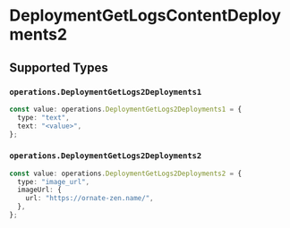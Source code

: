 # DeploymentGetLogsContentDeployments2


## Supported Types

### `operations.DeploymentGetLogs2Deployments1`

```typescript
const value: operations.DeploymentGetLogs2Deployments1 = {
  type: "text",
  text: "<value>",
};
```

### `operations.DeploymentGetLogs2Deployments2`

```typescript
const value: operations.DeploymentGetLogs2Deployments2 = {
  type: "image_url",
  imageUrl: {
    url: "https://ornate-zen.name/",
  },
};
```


